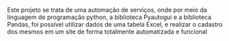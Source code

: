 Este projeto se trata de uma automação de serviços, onde por meio da linguagem de programação python, a biblioteca Pyautogui e a biblioteca Pandas, foi possível utilizar dados de uma tabela Excel, e realizar o cadastro dos mesmos em um site de forma totalmente automatizada e funcional
